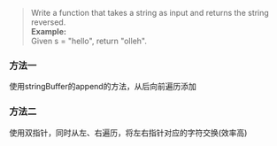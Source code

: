 >Write a function that takes a string as input and returns the string reversed.</br>
>**Example:**</br>
>Given s = "hello", return "olleh".</br>

### 方法一

使用stringBuffer的append的方法，从后向前遍历添加
   
### 方法二

使用双指针，同时从左、右遍历，将左右指针对应的字符交换(效率高)
